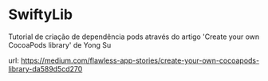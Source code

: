 # SwiftyLib
Tutorial de criação de dependência pods através do artigo 'Create your own CocoaPods library' de Yong Su

url: https://medium.com/flawless-app-stories/create-your-own-cocoapods-library-da589d5cd270
